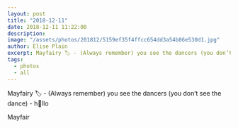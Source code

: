 ```yaml
---
layout: post
title: "2018-12-11"
date: 2018-12-11 11:22:00
description: 
image: "/assets/photos/201812/5159ef35f4ffcc654dd3a54b86e530d1.jpg"
author: Elise Plain
excerpt: Mayfairy 🏷 - (Always remember) you see the dancers (you don’t see the dance) - h📧llo
tags: 
  - photos
  - all
---
```


Mayfairy 🏷 - (Always remember) you see the dancers (you don’t see the dance) - h📧llo
<p></p>
Mayfair